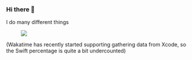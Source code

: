 ### Hi there 👋

<!--
**mgray88/mgray88** is a ✨ _special_ ✨ repository because its `README.md` (this file) appears on your GitHub profile.

Here are some ideas to get you started:

- 🔭 I’m currently working on ...
- 🌱 I’m currently learning ...
- 👯 I’m looking to collaborate on ...
- 🤔 I’m looking for help with ...
- 💬 Ask me about ...
- 📫 How to reach me: ...
- 😄 Pronouns: ...
- ⚡ Fun fact: ...
-->

I do many different things

<figure><img src="https://wakatime.com/share/@b32cc73f-8ff3-45f2-8f5f-6d94d18bd2fa/c2321554-2b5d-4293-8cdc-86f099a978ce.svg" /></figure>

(Wakatime has recently started supporting gathering data from Xcode, so the Swift percentage is quite a bit undercounted)
